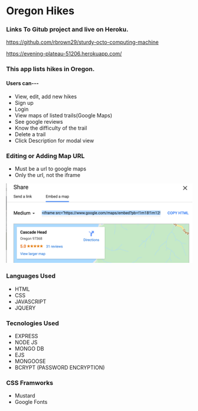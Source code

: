 # Oregon Hikes

### Links To Gitub project and live on Heroku.
 
https://github.com/rbrown29/sturdy-octo-computing-machine

https://evening-plateau-51206.herokuapp.com/

### This app lists hikes in Oregon.
#### Users can--- 
* View, edit, add new hikes
* Sign up
* Login
* View maps of listed trails(Google Maps)
* See google reviews
* Know the difficulty of the trail
* Delete a trail
* Click Description for modal view

### Editing or Adding Map URL

* Must be a url to google maps
* Only the url, not the iframe

![Google Map example](images/G00GLEMAP.png?raw=true{:height="50px"width="50px"})

### Languages Used

* HTML
* CSS
* JAVASCRIPT
* JQUERY

### Tecnologies Used

* EXPRESS
* NODE JS
* MONGO DB
* EJS
* MONGOOSE
* BCRYPT (PASSWORD ENCRYPTION)

### CSS Framworks 

* Mustard
* Google Fonts


















